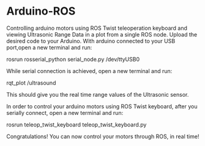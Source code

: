# Arduino-ROS
Controlling arduino motors using ROS Twist teleoperation keyboard and viewing Ultrasonic Range Data in a plot from a single ROS node.
Upload the desired code to your Arduino.
With arduino connected to your USB port,open a new terminal and run:

rosrun rosserial_python serial_node.py /dev/ttyUSB0

While serial connection is achieved, open a new terminal and run:

rqt_plot /ultrasound

This should give you the real time range values of the Ultrasonic sensor.

In order to control your arduino motors using ROS Twist keyboard, after you serially connect, open a new terminal and run:

rosrun teleop_twist_keyboard teleop_twist_keyboard.py

Congratulations! You can now control your motors through ROS, in real time!


